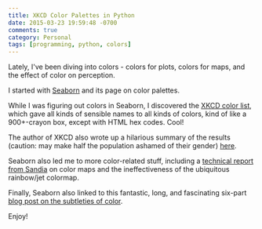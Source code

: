 ```yaml
---
title: XKCD Color Palettes in Python
date: 2015-03-23 19:59:48 -0700
comments: true
category: Personal
tags: [programming, python, colors]
---
```

Lately, I've been diving into colors - colors for plots, colors for maps,
and the effect of color on perception.

I started with [Seaborn](http://stanford.edu/~mwaskom/software/seaborn/tutorial/color_palettes.html)
and its page on color palettes. 

While I was figuring out colors in Seaborn, I discovered the 
[XKCD color list](http://xkcd.com/color/rgb/), which gave 
all kinds of sensible names to all kinds of colors,
kind of like a 900+-crayon box, except with HTML hex codes.
Cool!

The author of XKCD also wrote up a hilarious summary of the 
results (caution: may make half the population ashamed of their gender)
[here](http://blog.xkcd.com/2010/05/03/color-survey-results/).

Seaborn also led me to more color-related stuff, including a 
[technical report from Sandia](http://www.sandia.gov/~kmorel/documents/ColorMaps/ColorMapsExpanded.pdf)
on color maps and the ineffectiveness of the ubiquitous
rainbow/jet colormap.

Finally, Seaborn also linked to this fantastic, long, and fascinating
six-part [blog post on the subtleties of color](http://earthobservatory.nasa.gov/blogs/elegantfigures/2013/08/05/subtleties-of-color-part-1-of-6/).

Enjoy!
